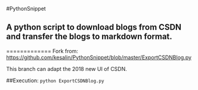 #PythonSnippet
## A python script to download blogs from CSDN and transfer the blogs to markdown format.
=============
Fork from:
https://github.com/kesalin/PythonSnippet/blob/master/ExportCSDNBlog.py

This branch can adapt the 2018 new UI of CSDN.


##Execution:
`python ExportCSDNBlog.py`
